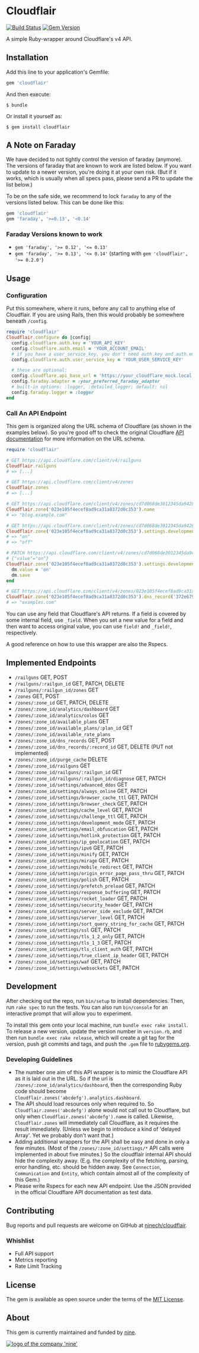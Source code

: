 # Cloudflair

[![Build Status](https://travis-ci.org/ninech/cloudflair.svg?branch=master)](https://travis-ci.org/ninech/cloudflair)
[![Gem Version](https://badge.fury.io/rb/cloudflair.svg)](https://badge.fury.io/rb/cloudflair)

A simple Ruby-wrapper around Cloudflare's v4 API.

## Installation

Add this line to your application's Gemfile:

```ruby
gem 'cloudflair'
```

And then execute:

    $ bundle

Or install it yourself as:

    $ gem install cloudflair

## A Note on Faraday

We have decided to not tightly control the version of faraday (anymore). The versions of faraday that are known to work are listed below. If you want to update to a newer version, you're doing it at your own risk. (But if it works, which is usually when all specs pass, please send a PR to update the list below.)

To be on the safe side, we recommend to lock `faraday` to any of the versions listed below. This can be done like this:

```ruby
gem 'cloudflair'
gem 'faraday', '>=0.13', '<0.14'
```

### Faraday Versions known to work

* `gem 'faraday', '>= 0.12', '<= 0.13'`
* `gem 'faraday', '>= 0.13', '<= 0.14'` (starting with `gem 'cloudflair', '>= 0.2.0'`)

## Usage

### Configuration

Put this somewhere, where it runs, before any call to anything else of Cloudflair.
If you are using Rails, then this would probably be somewhere beneath `/config`.

```ruby
require 'cloudflair'
Cloudflair.configure do |config|
  config.cloudflare.auth.key = 'YOUR_API_KEY'
  config.cloudflare.auth.email = 'YOUR_ACCOUNT_EMAIL'
  # if you have a user_service_key, you don't need auth.key and auth.email
  config.cloudflare.auth.user_service_key = 'YOUR_USER_SERVICE_KEY'

  # these are optional:
  config.cloudflare.api_base_url = 'https://your_cloudflare_mock.local'
  config.faraday.adapter = :your_preferred_faraday_adapter
  # built-in options: :logger, :detailed_logger; default: nil
  config.faraday.logger = :logger
end
```

### Call An API Endpoint

This gem is organized along the URL schema of Cloudflare (as shown in the examples below). So you're good off to check the original Cloudflare [API documentation](https://api.cloudflare.com) for more information on the URL schema.

```ruby
require 'cloudflair'

# GET https://api.cloudflare.com/client/v4/railguns
Cloudflair.railguns
# => [...]

# GET https://api.cloudflare.com/client/v4/zones
Cloudflair.zones
# => [...]

# GET https://api.cloudflare.com/client/v4/zones/cd7d068de3012345da9420df9514dad0
Cloudflair.zone('023e105f4ecef8ad9ca31a8372d0c353').name
# => "blog.example.com"

# GET https://api.cloudflare.com/client/v4/zones/cd7d068de3012345da9420df9514dad0/settings/development_mode
Cloudflair.zone('023e105f4ecef8ad9ca31a8372d0c353').settings.development_mode.value
# => "on"
# => "off"

# PATCH https://api.cloudflare.com/client/v4/zones/cd7d068de3012345da9420df9514dad0/settings/development_mode
# {"value"="on"}
Cloudflair.zone('023e105f4ecef8ad9ca31a8372d0c353').settings.development_mode.tap do |dm|
  dm.value = 'on'
  dm.save
end

# GET https://api.cloudflare.com/client/v4/zones/023e105f4ecef8ad9ca31a8372d0c353/dns_records/372e67954025e0ba6aaa6d586b9e0b59
Cloudflair.zone('023e105f4ecef8ad9ca31a8372d0c353').dns_record('372e67954025e0ba6aaa6d586b9e0b59').name
# => "examples.com"
```

You can use any field that Cloudflare's API returns. If a field is covered by some internal field, use `_field`. When you set a new value for a field and then want to access original value, you can use `field!` and `_field!`, respectively.

A good reference on how to use this wrapper are also the Rspecs.

## Implemented Endpoints

* `/railguns` GET, POST
* `/railguns/:railgun_id` GET, PATCH, DELETE
* `/railguns/:railgun_id/zones` GET
* `/zones` GET, POST
* `/zones/:zone_id` GET, PATCH, DELETE
* `/zones/:zone_id/analytics/dashboard` GET
* `/zones/:zone_id/analytics/colos` GET
* `/zones/:zone_id/available_plans` GET
* `/zones/:zone_id/available_plans/:plan_id` GET
* `/zones/:zone_id/available_rate_plans`
* `/zones/:zone_id/dns_records` GET, POST
* `/zones/:zone_id/dns_records/:record_id` GET, DELETE (PUT not implemented)
* `/zones/:zone_id/purge_cache` DELETE
* `/zones/:zone_id/railguns` GET
* `/zones/:zone_id/railguns/:railgun_id` GET
* `/zones/:zone_id/railguns/:railgun_id/diagnose` GET, PATCH
* `/zones/:zone_id/settings/advanced_ddos` GET
* `/zones/:zone_id/settings/always_online` GET, PATCH
* `/zones/:zone_id/settings/browser_cache_ttl` GET, PATCH
* `/zones/:zone_id/settings/browser_check` GET, PATCH
* `/zones/:zone_id/settings/cache_level` GET, PATCH
* `/zones/:zone_id/settings/challenge_ttl` GET, PATCH
* `/zones/:zone_id/settings/development_mode` GET, PATCH
* `/zones/:zone_id/settings/email_obfuscation` GET, PATCH
* `/zones/:zone_id/settings/hotlink_protection` GET, PATCH
* `/zones/:zone_id/settings/ip_geolocation` GET, PATCH
* `/zones/:zone_id/settings/ipv6` GET, PATCH
* `/zones/:zone_id/settings/minify` GET, PATCH
* `/zones/:zone_id/settings/mirage` GET, PATCH
* `/zones/:zone_id/settings/mobile_redirect` GET, PATCH
* `/zones/:zone_id/settings/origin_error_page_pass_thru` GET, PATCH
* `/zones/:zone_id/settings/polish` GET, PATCH
* `/zones/:zone_id/settings/prefetch_preload` GET, PATCH
* `/zones/:zone_id/settings/response_buffering` GET, PATCH
* `/zones/:zone_id/settings/rocket_loader` GET, PATCH
* `/zones/:zone_id/settings/security_header` GET, PATCH
* `/zones/:zone_id/settings/server_side_exclude` GET, PATCH
* `/zones/:zone_id/settings/server_level` GET, PATCH
* `/zones/:zone_id/settings/sort_query_string_for_cache` GET, PATCH
* `/zones/:zone_id/settings/ssl` GET, PATCH
* `/zones/:zone_id/settings/tls_1_2_only` GET, PATCH
* `/zones/:zone_id/settings/tls_1_3` GET, PATCH
* `/zones/:zone_id/settings/tls_client_auth` GET, PATCH
* `/zones/:zone_id/settings/true_client_ip_header` GET, PATCH
* `/zones/:zone_id/settings/waf` GET, PATCH
* `/zones/:zone_id/settings/websockets` GET, PATCH

## Development

After checking out the repo, run `bin/setup` to install dependencies. Then, run `rake spec` to run the tests. You can also run `bin/console` for an interactive prompt that will allow you to experiment.

To install this gem onto your local machine, run `bundle exec rake install`. To release a new version, update the version number in `version.rb`, and then run `bundle exec rake release`, which will create a git tag for the version, push git commits and tags, and push the `.gem` file to [rubygems.org](https://rubygems.org).

### Developing Guidelines

* The number one aim of this API wrapper is to mimic the Cloudflare API as it is laid out in the URL. So if the url is `/zones/:zone_id/analytics/dashboard`, then the corresponding Ruby code should become `Cloudflair.zones('abcdefg').analytics.dashboard`.
* The API should load resources only when required to. So `Cloudflair.zones('abcdefg')` alone would not call out to Cloudflare, but only when `Cloudflair.zones('abcdefg').name` is called. Likewise, `Cloudflair.zones` will immediately call Cloudflare, as it requires the result immediately. (Unless we begin to introduce a kind of 'delayed Array'. Yet we probably don't want that.)
* Adding additional wrappers for the API shall be easy and done in only a few minutes. (Most of the `/zones/:zone_id/settings/*` API calls were implemented in about five minutes.) So the cloudflair internal API should hide the complexity away. (E.g. the complexity of the fetching, parsing, error handling, etc. should be hidden away. See `Connection`, `Communication` and `Entity`, which contain almost all of the complexity of this Gem.)
* Please write Rspecs for each new API endpoint. Use the JSON provided in the official Cloudflare API documentation as test data.

## Contributing

Bug reports and pull requests are welcome on GitHub at [ninech/cloudflair](https://github.com/ninech/cloudflair).

### Whishlist

* Full API support
* Metrics reporting
* Rate Limit Tracking

## License

The gem is available as open source under the terms of the [MIT License](http://opensource.org/licenses/MIT).

## About

This gem is currently maintained and funded by [nine](https://nine.ch).

[![logo of the company 'nine'](https://logo.apps.at-nine.ch/Dmqied_eSaoBMQwk3vVgn4UIgDo=/trim/500x0/logo_claim.png)](https://www.nine.ch)
